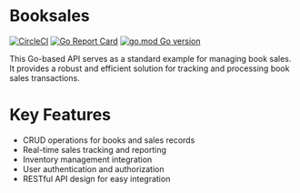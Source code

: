 # Booksales

[![CircleCI](https://dl.circleci.com/status-badge/img/gh/oussamm/booksales/tree/main.svg?style=svg)](https://dl.circleci.com/status-badge/redirect/gh/oussamm/booksales/tree/main)
[![Go Report Card](https://goreportcard.com/badge/github.com/oussamm/booksales)](https://goreportcard.com/report/github.com/oussamm/bookssales)
[![go.mod Go version](https://img.shields.io/github/go-mod/go-version/oussamm/booksales)](https://github.com/oussamm/booksales)

This Go-based API serves as a standard example for managing book sales. It provides a robust and efficient solution for tracking and processing book sales transactions.

# Key Features
- CRUD operations for books and sales records
- Real-time sales tracking and reporting
- Inventory management integration
- User authentication and authorization
- RESTful API design for easy integration
